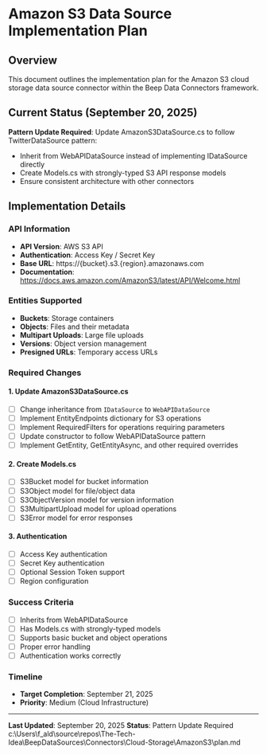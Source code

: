 # Amazon S3 Data Source Implementation Plan

## Overview
This document outlines the implementation plan for the Amazon S3 cloud storage data source connector within the Beep Data Connectors framework.

## Current Status (September 20, 2025)
**Pattern Update Required**: Update AmazonS3DataSource.cs to follow TwitterDataSource pattern:
- Inherit from WebAPIDataSource instead of implementing IDataSource directly
- Create Models.cs with strongly-typed S3 API response models
- Ensure consistent architecture with other connectors

## Implementation Details

### API Information
- **API Version**: AWS S3 API
- **Authentication**: Access Key / Secret Key
- **Base URL**: https://{bucket}.s3.{region}.amazonaws.com
- **Documentation**: https://docs.aws.amazon.com/AmazonS3/latest/API/Welcome.html

### Entities Supported
- **Buckets**: Storage containers
- **Objects**: Files and their metadata
- **Multipart Uploads**: Large file uploads
- **Versions**: Object version management
- **Presigned URLs**: Temporary access URLs

### Required Changes

#### 1. Update AmazonS3DataSource.cs
- [ ] Change inheritance from `IDataSource` to `WebAPIDataSource`
- [ ] Implement EntityEndpoints dictionary for S3 operations
- [ ] Implement RequiredFilters for operations requiring parameters
- [ ] Update constructor to follow WebAPIDataSource pattern
- [ ] Implement GetEntity, GetEntityAsync, and other required overrides

#### 2. Create Models.cs
- [ ] S3Bucket model for bucket information
- [ ] S3Object model for file/object data
- [ ] S3ObjectVersion model for version information
- [ ] S3MultipartUpload model for upload operations
- [ ] S3Error model for error responses

#### 3. Authentication
- [ ] Access Key authentication
- [ ] Secret Key authentication
- [ ] Optional Session Token support
- [ ] Region configuration

### Success Criteria
- [ ] Inherits from WebAPIDataSource
- [ ] Has Models.cs with strongly-typed models
- [ ] Supports basic bucket and object operations
- [ ] Proper error handling
- [ ] Authentication works correctly

### Timeline
- **Target Completion**: September 21, 2025
- **Priority**: Medium (Cloud Infrastructure)

---

**Last Updated**: September 20, 2025
**Status**: Pattern Update Required</content>
<parameter name="filePath">c:\Users\f_ald\source\repos\The-Tech-Idea\BeepDataSources\Connectors\Cloud-Storage\AmazonS3\plan.md